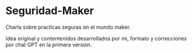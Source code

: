 # Seguridad-Maker
Charla sobre practicas seguras en el mundo maker.

Idea original y contentenidos desarrollados por mi, formato y correcciones por chat GPT en la primera versión.
